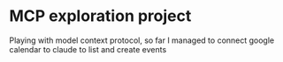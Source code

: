 # MCP exploration project

Playing with model context protocol, so far I managed to connect google calendar to claude to list and create events
